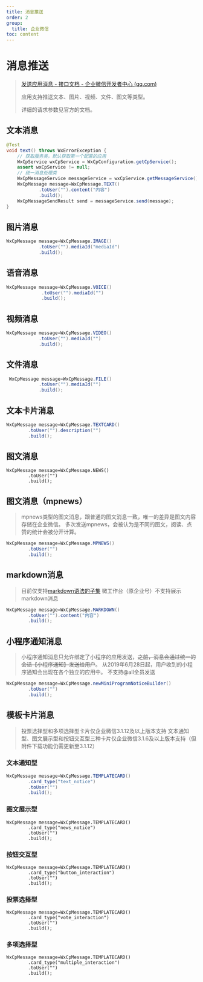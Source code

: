 ```yaml
---
title: 消息推送
order: 2
group:
  title: 企业微信
toc: content
---
```


# 消息推送

> [发送应用消息 - 接口文档 - 企业微信开发者中心 (qq.com)](https://developer.work.weixin.qq.com/document/path/90236)
>
> 应用支持推送文本、图片、视频、文件、图文等类型。
>
> 详细的请求参数见官方的文档。

## 文本消息

```java
@Test
void text() throws WxErrorException {
    // 获取服务类，默认获取第一个配置的应用
    WxCpService wxCpService = WxCpConfiguration.getCpService();
    assert wxCpService != null;
    // 统一消息处理类
    WxCpMessageService messageService = wxCpService.getMessageService();
    WxCpMessage message=WxCpMessage.TEXT()
            .toUser("").content("内容")
            .build();
    WxCpMessageSendResult send = messageService.send(message);
}
```

## 图片消息

```java
WxCpMessage message=WxCpMessage.IMAGE()
            .toUser("").mediaId("mediaId")
            .build();
```

## 语音消息

```java
WxCpMessage message=WxCpMessage.VOICE()
             .toUser("").mediaId("")
             .build();
```

## 视频消息

```java
WxCpMessage message=WxCpMessage.VIDEO()
            .toUser("").mediaId("")
            .build();
```

## 文件消息

```java
 WxCpMessage message=WxCpMessage.FILE()
            .toUser("").mediaId("")
            .build();
```

## 文本卡片消息

```java
WxCpMessage message=WxCpMessage.TEXTCARD()
        .toUser("").description("")
        .build();
```

## 图文消息

```
WxCpMessage message=WxCpMessage.NEWS()
        .toUser("")
        .build();
```

## 图文消息（mpnews）

> mpnews类型的图文消息，跟普通的图文消息一致，唯一的差异是图文内容存储在企业微信。
> 多次发送mpnews，会被认为是不同的图文，阅读、点赞的统计会被分开计算。

```java
WxCpMessage message=WxCpMessage.MPNEWS()
        .toUser("")
        .build();
```

## markdown消息

> 目前仅支持[markdown语法的子集](https://developer.work.weixin.qq.com/document/path/90236#10167/支持的markdown语法)
> 微工作台（原企业号）不支持展示markdown消息

```java
WxCpMessage message=WxCpMessage.MARKDOWN()
        .toUser("").content("内容")
        .build();
```

## 小程序通知消息

> 小程序通知消息只允许绑定了小程序的应用发送，~~之前，消息会通过统一的会话【小程序通知】发送给用户~~。
> 从2019年6月28日起，用户收到的小程序通知会出现在各个独立的应用中。
> 不支持@all全员发送

```java
WxCpMessage message=WxCpMessage.newMiniProgramNoticeBuilder()
        .toUser("")
        .build();
```

## 模板卡片消息

> 投票选择型和多项选择型卡片仅企业微信3.1.12及以上版本支持
> 文本通知型、图文展示型和按钮交互型三种卡片仅企业微信3.1.6及以上版本支持（但附件下载功能仍需更新至3.1.12）

### 文本通知型

```java
WxCpMessage message=WxCpMessage.TEMPLATECARD()
        .card_type("text_notice")
        .toUser("")
        .build();
```

### 图文展示型

```
WxCpMessage message=WxCpMessage.TEMPLATECARD()
        .card_type("news_notice")
        .toUser("")
        .build();
```

### 按钮交互型

```
WxCpMessage message=WxCpMessage.TEMPLATECARD()
        .card_type("button_interaction")
        .toUser("")
        .build();
```

### 投票选择型

```
WxCpMessage message=WxCpMessage.TEMPLATECARD()
        .card_type("vote_interaction")
        .toUser("")
        .build();
```

### 多项选择型

```
WxCpMessage message=WxCpMessage.TEMPLATECARD()
        .card_type("multiple_interaction")
        .toUser("")
        .build();
```
